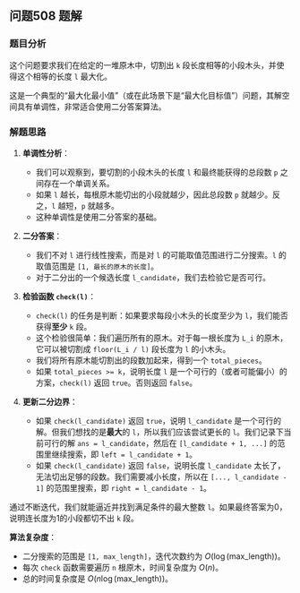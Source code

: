 ## 问题508 题解

### 题目分析

这个问题要求我们在给定的一堆原木中，切割出 `k` 段长度相等的小段木头，并使得这个相等的长度 `l` 最大化。

这是一个典型的“最大化最小值”（或在此场景下是“最大化目标值”）问题，其解空间具有单调性，非常适合使用二分答案算法。

### 解题思路

1.  **单调性分析**：
    -   我们可以观察到，要切割的小段木头的长度 `l` 和最终能获得的总段数 `p` 之间存在一个单调关系。
    -   如果 `l` 越长，每根原木能切出的小段就越少，因此总段数 `p` 就越少。反之，`l` 越短，`p` 就越多。
    -   这种单调性是使用二分答案的基础。

2.  **二分答案**：
    -   我们不对 `l` 进行线性搜索，而是对 `l` 的可能取值范围进行二分搜索。`l` 的取值范围是 `[1, 最长的原木的长度]`。
    -   对于二分出的一个候选长度 `l_candidate`，我们去检验它是否可行。

3.  **检验函数 `check(l)`**：
    -   `check(l)` 的任务是判断：如果要求每段小木头的长度至少为 `l`，我们能否获得**至少** `k` 段。
    -   这个检验很简单：我们遍历所有的原木。对于每一根长度为 `L_i` 的原木，它可以被切割成 `floor(L_i / l)` 段长度为 `l` 的小木头。
    -   我们将所有原木能切割出的段数加起来，得到一个 `total_pieces`。
    -   如果 `total_pieces >= k`，说明长度 `l` 是一个可行的（或者可能偏小）的方案，`check(l)` 返回 `true`。否则返回 `false`。

4.  **更新二分边界**：
    -   如果 `check(l_candidate)` 返回 `true`，说明 `l_candidate` 是一个可行的解。但我们想找的是**最大**的 `l`，所以我们应该尝试更长的 `l`。我们记录下当前可行的解 `ans = l_candidate`，然后在 `[l_candidate + 1, ...]` 的范围里继续搜索，即 `left = l_candidate + 1`。
    -   如果 `check(l_candidate)` 返回 `false`，说明长度 `l_candidate` 太长了，无法切出足够的段数。我们需要减小长度，所以在 `[..., l_candidate - 1]` 的范围里搜索，即 `right = l_candidate - 1`。

通过不断迭代，我们就能逼近并找到满足条件的最大整数 `l`。如果最终答案为0，说明连长度为1的小段都切不出 `k` 段。

**算法复杂度**：
-   二分搜索的范围是 `[1, max_length]`，迭代次数约为 $O(\log(\text{max\_length}))$。
-   每次 `check` 函数需要遍历 `n` 根原木，时间复杂度为 $O(n)$。
-   总的时间复杂度是 $O(n \log(\text{max\_length}))$。
